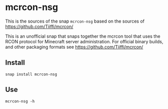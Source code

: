 # mcrcon-nsg
  
This is the sources of the snap `mcrcon-nsg` based on the sources of https://github.com/Tiiffi/mcrcon/

This is an unofficial snap that snaps together the mcrcon tool that uses the
RCON protocol for Minecraft server administration. For official binary builds,
and other packaging formats see https://github.com/Tiiffi/mcrcon/

## Install

```
snap install mcrcon-nsg
```

## Use

```
mcrcon-nsg -h
```
